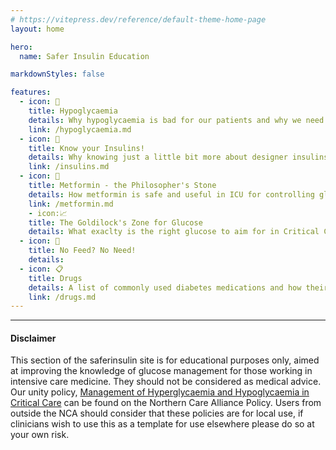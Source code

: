 ```yaml
---
# https://vitepress.dev/reference/default-theme-home-page
layout: home

hero:
  name: Safer Insulin Education

markdownStyles: false

features:
  - icon: 🤕
    title: Hypoglycaemia
    details: Why hypoglycaemia is bad for our patients and why we need to treat them differently in critical care
    link: /hypoglycaemia.md
  - icon: 💉
    title: Know your Insulins!
    details: Why knowing just a little bit more about designer insulins makes you a better intensivist
    link: /insulins.md
  - icon: 💊
    title: Metformin - the Philosopher's Stone
    details: How metformin is safe and useful in ICU for controlling glucose, how to use it and why it might make you live longer!
    link: /metformin.md
    - icon:📈
    title: The Goldilock's Zone for Glucose
    details: What exaclty is the right glucose to aim for in Critical Care? How can we safely achieve this?
  - icon: 🌮
    title: No Feed? No Need!
    details: 
  - icon: 📋
    title: Drugs
    details: A list of commonly used diabetes medications and how their use may be impacted by critical illness
    link: /drugs.md
---
```


***

#### Disclaimer
This section of the saferinsulin site is for educational purposes only, aimed at improving the knowledge of glucose management for those working in intensive care medicine. They should not be considered as medical advice. Our unity policy, [Management of Hyperglycaemia and Hypoglycaemia in Critical Care](https://www.northerncarealliance.nhs.uk/our-policy-hub?open=55908) can be found on the Northern Care Alliance Policy. Users from outside the NCA should consider that these policies are for local use, if clinicians wish to use this as a template for use elsewhere please do so at your own risk.




  



